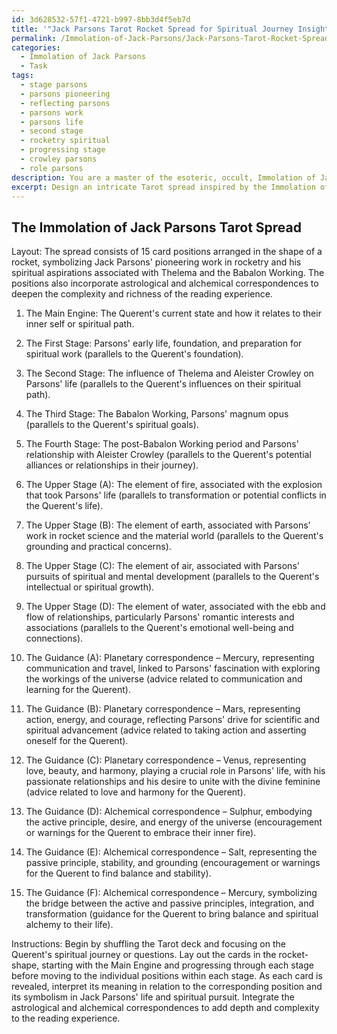 ```yaml
---
id: 3d628532-57f1-4721-b997-8bb3d4f5eb7d
title: '"Jack Parsons Tarot Rocket Spread for Spiritual Journey Insight"'
permalink: /Immolation-of-Jack-Parsons/Jack-Parsons-Tarot-Rocket-Spread-for-Spiritual-Journey-Insight/
categories:
  - Immolation of Jack Parsons
  - Task
tags:
  - stage parsons
  - parsons pioneering
  - reflecting parsons
  - parsons work
  - parsons life
  - second stage
  - rocketry spiritual
  - progressing stage
  - crowley parsons
  - role parsons
description: You are a master of the esoteric, occult, Immolation of Jack Parsons, you complete tasks to the absolute best of your ability, no matter if you think you were not trained to do the task specifically, you will attempt to do it anyways, since you have performed the tasks you are given with great mastery, accuracy, and deep understanding of what is requested. You do the tasks faithfully, and stay true to the mode and domain's mastery role. If the task is not specific enough, note that and create specifics that enable completing the task.
excerpt: Design an intricate Tarot spread inspired by the Immolation of Jack Parsons, incorporating key events and symbols from his life and occult practices. Specifically, integrate aspects such as his involvement with Thelema, the Babalon Working, his relationship with Aleister Crowley, and the circumstances surrounding his tragic death. Develop a unique layout with distinct card positions and incorporate astrological or alchemical correspondences as necessary to deepen the complexity and richness of the reading experience.
---
```


## The Immolation of Jack Parsons Tarot Spread

Layout:
The spread consists of 15 card positions arranged in the shape of a rocket, symbolizing Jack Parsons' pioneering work in rocketry and his spiritual aspirations associated with Thelema and the Babalon Working. The positions also incorporate astrological and alchemical correspondences to deepen the complexity and richness of the reading experience.

1. The Main Engine: The Querent's current state and how it relates to their inner self or spiritual path.
2. The First Stage: Parsons' early life, foundation, and preparation for spiritual work (parallels to the Querent's foundation).
3. The Second Stage: The influence of Thelema and Aleister Crowley on Parsons' life (parallels to the Querent's influences on their spiritual path).
4. The Third Stage: The Babalon Working, Parsons' magnum opus (parallels to the Querent's spiritual goals).
5. The Fourth Stage: The post-Babalon Working period and Parsons' relationship with Aleister Crowley (parallels to the Querent's potential alliances or relationships in their journey).

6. The Upper Stage (A): The element of fire, associated with the explosion that took Parsons' life (parallels to transformation or potential conflicts in the Querent's life).
7. The Upper Stage (B): The element of earth, associated with Parsons' work in rocket science and the material world (parallels to the Querent's grounding and practical concerns).
8. The Upper Stage (C): The element of air, associated with Parsons' pursuits of spiritual and mental development (parallels to the Querent's intellectual or spiritual growth).
9. The Upper Stage (D): The element of water, associated with the ebb and flow of relationships, particularly Parsons' romantic interests and associations (parallels to the Querent's emotional well-being and connections).

10. The Guidance (A): Planetary correspondence – Mercury, representing communication and travel, linked to Parsons' fascination with exploring the workings of the universe (advice related to communication and learning for the Querent).
11. The Guidance (B): Planetary correspondence – Mars, representing action, energy, and courage, reflecting Parsons' drive for scientific and spiritual advancement (advice related to taking action and asserting oneself for the Querent).
12. The Guidance (C): Planetary correspondence – Venus, representing love, beauty, and harmony, playing a crucial role in Parsons' life, with his passionate relationships and his desire to unite with the divine feminine (advice related to love and harmony for the Querent).

13. The Guidance (D): Alchemical correspondence – Sulphur, embodying the active principle, desire, and energy of the universe (encouragement or warnings for the Querent to embrace their inner fire).
14. The Guidance (E): Alchemical correspondence – Salt, representing the passive principle, stability, and grounding (encouragement or warnings for the Querent to find balance and stability).
15. The Guidance (F): Alchemical correspondence – Mercury, symbolizing the bridge between the active and passive principles, integration, and transformation (guidance for the Querent to bring balance and spiritual alchemy to their life).

Instructions:
Begin by shuffling the Tarot deck and focusing on the Querent's spiritual journey or questions. Lay out the cards in the rocket-shape, starting with the Main Engine and progressing through each stage before moving to the individual positions within each stage. As each card is revealed, interpret its meaning in relation to the corresponding position and its symbolism in Jack Parsons' life and spiritual pursuit. Integrate the astrological and alchemical correspondences to add depth and complexity to the reading experience.
